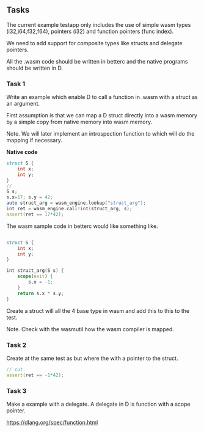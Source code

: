 ## Tasks

The current example testapp only includes the use of simple wasm types (i32,i64,f32,f64), pointers (i32) and function pointers (func index).

We need to add support for composite types like structs  and delegate pointers.

All the .wasm code should be written in betterc and the native programs should be written in D.

### Task 1

Write an example which enable D to call a function in .wasm with a struct as an argument.

First assumption is that we can map a D struct directly into a wasm memory by a simple copy from native memory into wasm memory.

Note. We will later implement an introspection function to which will do the mapping if necessary.

**Native code**

```D
struct S {
    int x;
    int y;
}
//
S s;
s.x=17; s.y = 42;
auto struct_arg = wasm_engine.lookup("struct_arg");
int ret = wasm_engine.call!int(struct_arg, s);
assert(ret == 17*42);
```

The wasm sample code in betterc would like something like.

```D

struct S {
    int x;
    int y;
}

int struct_arg(S s) {
    scope(exit) {
        s.x = -1;
    }
    return s.x * s.y;
}
```

Create a struct will all the 4 base type in wasm and add this to this to the test.

Note. Check with the wasmutil how the wasm compiler is mapped.



### Task 2

Create at the same test as but where the with a pointer to the struct.



```D
// cut
assert(ret == -1*42);
```



### Task 3

Make a example with a delegate. A delegate in D is function with a scope pointer.

https://dlang.org/spec/function.html